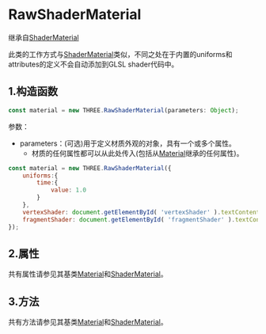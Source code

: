 # RawShaderMaterial

继承自[ShaderMaterial](16.ShaderMaterial)

此类的工作方式与[ShaderMaterial](https://threejs.org/docs/index.html#api/zh/materials/ShaderMaterial)类似，不同之处在于内置的uniforms和attributes的定义不会自动添加到GLSL shader代码中。

## 1.构造函数

```js
const material = new THREE.RawShaderMaterial(parameters: Object);
```

参数：

- parameters：(可选)用于定义材质外观的对象，具有一个或多个属性。
  - 材质的任何属性都可以从此处传入(包括从[Material](01.Material)继承的任何属性)。

```js
const material = new THREE.RawShaderMaterial({ 
    uniforms:{ 
        time:{ 
            value: 1.0
        }
    },
    vertexShader: document.getElementById( 'vertexShader' ).textContent, 
    fragmentShader: document.getElementById( 'fragmentShader' ).textContent
});
```



## 2.属性

共有属性请参见其基类[Material](01.Material)和[ShaderMaterial](16.ShaderMaterial)。



## 3.方法

共有方法请参见其基类[Material](01.Material)和[ShaderMaterial](16.ShaderMaterial)。